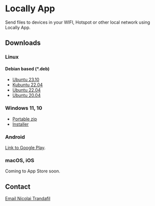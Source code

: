 # Locally App

Send files to devices in your WIFI, Hotspot or other local network using Locally App.

## Downloads

### Linux

#### Debian based (*.deb)

* <a href="ubuntu_23.10_locally_1.0_amd64.deb">Ubuntu 23.10</a>
* <a href="kubuntu_22.04_locally_1.0_amd64.deb">Kubuntu 22.04</a>
* <a href="kubuntu_22.04_locally_1.0_amd64.deb">Ubuntu 22.04</a>
* <a href="ubuntu_20.04_locally_1.0_amd64.deb">Ubuntu 20.04</a>

### Windows 11, 10

* <a href="Locally-Portable-1.0.0-x64.zip">Portable zip</a>
* <a href="Locally-Installer-1.0.0-x64.exe">Installer</a>

### Android

[Link to Google Play](https://play.google.com/store/apps/details?id=com.trand.locally).

### macOS, iOS

Coming to App Store soon.

## Contact

<p><a href="mailto:nicktrandafil@gmail.com">Email Nicolai Trandafil</a></p>

